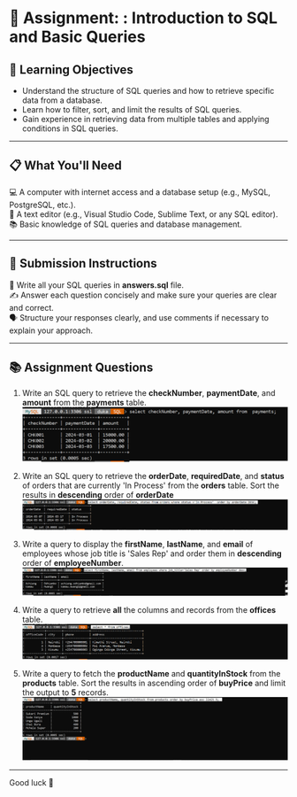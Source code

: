 # 📝 Assignment: : Introduction to SQL and Basic Queries

## 🎯 Learning Objectives  
- Understand the structure of SQL queries and how to retrieve specific data from a database.  
- Learn how to filter, sort, and limit the results of SQL queries.  
- Gain experience in retrieving data from multiple tables and applying conditions in SQL queries.

---

## 📋 What You'll Need  
💻 A computer with internet access and a database setup (e.g., MySQL, PostgreSQL, etc.).  
📝 A text editor (e.g., Visual Studio Code, Sublime Text, or any SQL editor).  
📚 Basic knowledge of SQL queries and database management.

---

## 📝 Submission Instructions  
📂 Write all your SQL queries in **answers.sql** file.  
✍️ Answer each question concisely and make sure your queries are clear and correct.  
🗣️ Structure your responses clearly, and use comments if necessary to explain your approach.

---
## 📚 Assignment Questions    

1. Write an SQL query to retrieve the **checkNumber**, **paymentDate**, and **amount** from the **payments** table.
   ![query1](query1_test.png) 

3. Write an SQL query to retrieve the **orderDate**, **requiredDate**, and **status** of orders that are currently 'In Process' from the **orders** table. Sort the results in **descending** order of **orderDate**
    ![query2](query2_test.png) 

5. Write a query to display the **firstName**, **lastName**, and **email** of employees whose job title is 'Sales Rep' and order them in **descending** order of **employeeNumber**.
    ![query3](query3_test.png)  

7. Write a query to retrieve **all** the columns and records from the **offices** table.
    ![query4](query4_test.png) 

9. Write a query to fetch the **productName** and **quantityInStock** from the **products** table. Sort the results in ascending order of **buyPrice** and limit the output to **5** records.
     ![query5](query5_test.png) 
   
---
Good luck 🚀
